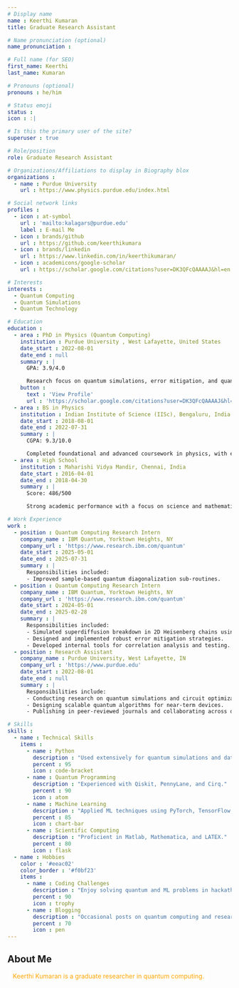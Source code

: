 ```yaml
---
# Display name
name : Keerthi Kumaran
title: Graduate Research Assistant

# Name pronunciation (optional)
name_pronunciation :

# Full name (for SEO)
first_name: Keerthi
last_name: Kumaran

# Pronouns (optional)
pronouns : he/him

# Status emoji
status :
icon : :|

# Is this the primary user of the site?
superuser : true

# Role/position
role: Graduate Research Assistant

# Organizations/Affiliations to display in Biography blox
organizations :
  - name : Purdue University
    url : https://www.physics.purdue.edu/index.html

# Social network links
profiles :
  - icon : at-symbol
    url : 'mailto:kalagars@purdue.edu'
    label : E-mail Me
  - icon : brands/github
    url : https://github.com/keerthikumara
  - icon : brands/linkedin
    url : https://www.linkedin.com/in/keerthikumaran/
  - icon : academicons/google-scholar
    url : https://scholar.google.com/citations?user=DK3QFcQAAAAJ&hl=en

# Interests
interests :
  - Quantum Computing
  - Quantum Simulations
  - Quantum Technology

# Education
education :
  - area : PhD in Physics (Quantum Computing)
    institution : Purdue University , West Lafayette, United States
    date_start : 2022-08-01
    date_end : null
    summary : |
      GPA: 3.9/4.0

      Research focus on quantum simulations, error mitigation, and quantum circuit optimization. Contributed to high-impact projects at IBM Quantum and Purdue University.
    button :
      text : 'View Profile'
      url : 'https://scholar.google.com/citations?user=DK3QFcQAAAAJ&hl=en'
  - area : BS in Physics
    institution : Indian Institute of Science (IISc), Bengaluru, India
    date_start : 2018-08-01
    date_end : 2022-07-31
    summary : |
      CGPA: 9.3/10.0

      Completed foundational and advanced coursework in physics, with early exposure to quantum computing and research.
  - area : High School
    institution : Maharishi Vidya Mandir, Chennai, India
    date_start : 2016-04-01
    date_end : 2018-04-30
    summary : |
      Score: 486/500

      Strong academic performance with a focus on science and mathematics.

# Work Experience
work :
  - position : Quantum Computing Research Intern
    company_name : IBM Quantum, Yorktown Heights, NY
    company_url : 'https://www.research.ibm.com/quantum'
    date_start : 2025-05-01
    date_end : 2025-07-31
    summary : |
      Responsibilities included:
      - Improved sample-based quantum diagonalization sub-routines.
  - position : Quantum Computing Research Intern
    company_name : IBM Quantum, Yorktown Heights, NY
    company_url : 'https://www.research.ibm.com/quantum'
    date_start : 2024-05-01
    date_end : 2025-02-28
    summary : |
      Responsibilities included:
      - Simulated superdiffusion breakdown in 2D Heisenberg chains using quantum circuits.
      - Designed and implemented robust error mitigation strategies.
      - Developed internal tools for correlation analysis and testing.
  - position : Research Assistant
    company_name : Purdue University, West Lafayette, IN
    company_url : 'https://www.purdue.edu'
    date_start : 2022-08-01
    date_end : null
    summary : |
      Responsibilities include:
      - Conducting research on quantum simulations and circuit optimization.
      - Designing scalable quantum algorithms for near-term devices.
      - Publishing in peer-reviewed journals and collaborating across disciplines.

# Skills
skills :
  - name : Technical Skills
    items :
      - name : Python
        description : "Used extensively for quantum simulations and data analysis."
        percent : 95
        icon : code-bracket
      - name : Quantum Programming
        description : "Experienced with Qiskit, PennyLane, and Cirq."
        percent : 90
        icon : atom
      - name : Machine Learning
        description : "Applied ML techniques using PyTorch, TensorFlow, and Scikit-learn."
        percent : 85
        icon : chart-bar
      - name : Scientific Computing
        description : "Proficient in Matlab, Mathematica, and LATEX."
        percent : 80
        icon : flask
  - name : Hobbies
    color : '#eeac02'
    color_border : '#f0bf23'
    items :
      - name : Coding Challenges
        description : "Enjoy solving quantum and ML problems in hackathons."
        percent : 90
        icon : trophy
      - name : Blogging
        description : "Occasional posts on quantum computing and research life."
        percent : 70
        icon : pen
---
```

## About Me

<span style="
  color: #FFA500;
  background-color: rgba(255, 255, 255, 0.6);
  padding: 6px 12px;
  border-radius: 8px;
">
  Keerthi Kumaran is a graduate researcher in quantum computing.
</span>


